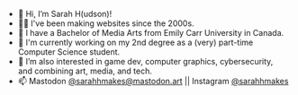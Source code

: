- 👋 Hi, I’m Sarah H(udson)!
- 👩‍💻 I've been making websites since the 2000s.
- 🎨 I have a Bachelor of Media Arts from Emily Carr University in Canada.
- 🌱 I'm currently working on my 2nd degree as a (very) part-time Computer Science student.
- 👀 I’m also interested in game dev, computer graphics, cybersecurity, and combining art, media, and tech.
- 📫 Mastodon [@sarahhmakes@mastodon.art](https://mastodon.art/@sarahhmakes) || Instagram [@sarahhmakes](http://instagram.com/sarahhmakes)

<!---
sarahhcodes/sarahhcodes is a ✨ special ✨ repository because its `README.md` (this file) appears on your GitHub profile.
You can click the Preview link to take a look at your changes.
--->
